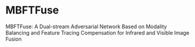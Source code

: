 # MBFTFuse
MBFTFuse: A Dual-stream Adversarial Network Based on Modality Balancing and Feature Tracing Compensation for Infrared and Visible Image Fusion
